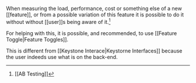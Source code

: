 When measuring the load, performance, cost or something else of a new [[feature]], or from a possible variation of this feature it is possible to do it without without [[user]]s being aware of it.[^1]

For helping with this, it is possible, and recommended, to use [[Feature Toggle|Feature Toggles]].

This is different from [[Keystone Interace|Keystorne Interfaces]] because the user indeeds use what is on the back-end.

[^1]: [[AB Testing]]
